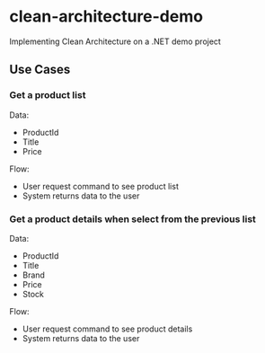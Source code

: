 # clean-architecture-demo
Implementing Clean Architecture on a .NET demo project

## Use Cases

### Get a product list

Data:
- ProductId
- Title
- Price

Flow:
- User request command to see product list
- System returns data to the user

### Get a product details when select from the previous list

Data:
- ProductId
- Title
- Brand
- Price
- Stock

Flow:
- User request command to see product details
- System returns data to the user
